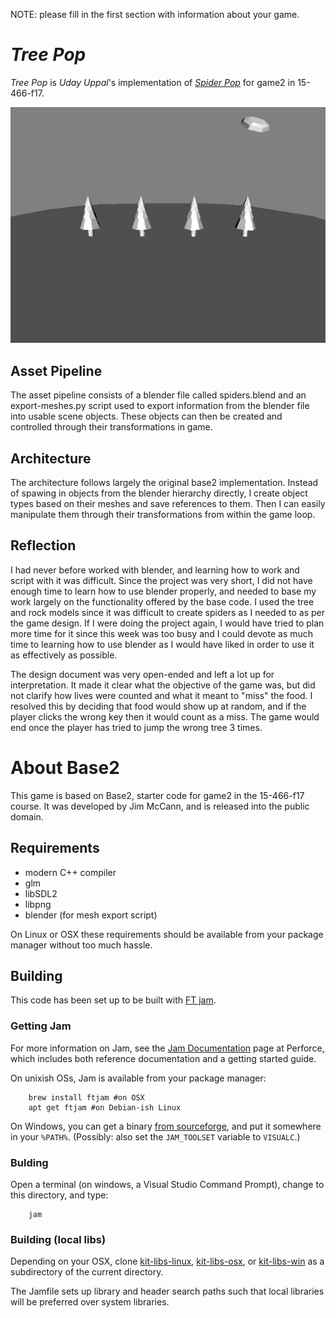 NOTE: please fill in the first section with information about your game.

# *Tree Pop*

*Tree Pop* is *Uday Uppal*'s implementation of [*Spider Pop*](http://graphics.cs.cmu.edu/courses/15-466-f17/game2-designs/bebert/) for game2 in 15-466-f17.

![Image](screenshots/screenshot.png?raw=true "Image")

## Asset Pipeline

The asset pipeline consists of a blender file called spiders.blend and an export-meshes.py script used to export information from the blender file into usable scene objects. These objects can then be created and controlled through their transformations in game.

## Architecture

The architecture follows largely the original base2 implementation. Instead of spawing in objects from the blender hierarchy directly, I create object types based on their meshes and save references to them. Then I can easily manipulate them through their transformations from within the game loop. 

## Reflection

I had never before worked with blender, and learning how to work and script with it was difficult. Since the project was very short, I did not have enough time to learn how to use blender properly, and needed to base my work largely on the functionality offered by the base code. I used the tree and rock models since it was difficult to create spiders as I needed to as per the game design. If I were doing the project again, I would have tried to plan more time for it since this week was too busy and I could devote as much time to learning how to use blender as I would have liked in order to use it as effectively as possible.

The design document was very open-ended and left a lot up for interpretation. It made it clear what the objective of the game was, but did not clarify how lives were counted and what it meant to "miss" the food. I resolved this by deciding that food would show up at random, and if the player clicks the wrong key then it would count as a miss. The game would end once the player has tried to jump the wrong tree 3 times.

# About Base2

This game is based on Base2, starter code for game2 in the 15-466-f17 course. It was developed by Jim McCann, and is released into the public domain.

## Requirements

 - modern C++ compiler
 - glm
 - libSDL2
 - libpng
 - blender (for mesh export script)

On Linux or OSX these requirements should be available from your package manager without too much hassle.

## Building

This code has been set up to be built with [FT jam](https://www.freetype.org/jam/).

### Getting Jam

For more information on Jam, see the [Jam Documentation](https://www.perforce.com/documentation/jam-documentation) page at Perforce, which includes both reference documentation and a getting started guide.

On unixish OSs, Jam is available from your package manager:
```
	brew install ftjam #on OSX
	apt get ftjam #on Debian-ish Linux
```

On Windows, you can get a binary [from sourceforge](https://sourceforge.net/projects/freetype/files/ftjam/2.5.2/ftjam-2.5.2-win32.zip/download),
and put it somewhere in your `%PATH%`.
(Possibly: also set the `JAM_TOOLSET` variable to `VISUALC`.)

### Bulding
Open a terminal (on windows, a Visual Studio Command Prompt), change to this directory, and type:
```
	jam
```

### Building (local libs)

Depending on your OSX, clone 
[kit-libs-linux](https://github.com/ixchow/kit-libs-linux),
[kit-libs-osx](https://github.com/ixchow/kit-libs-osx),
or [kit-libs-win](https://github.com/ixchow/kit-libs-win)
as a subdirectory of the current directory.

The Jamfile sets up library and header search paths such that local libraries will be preferred over system libraries.
